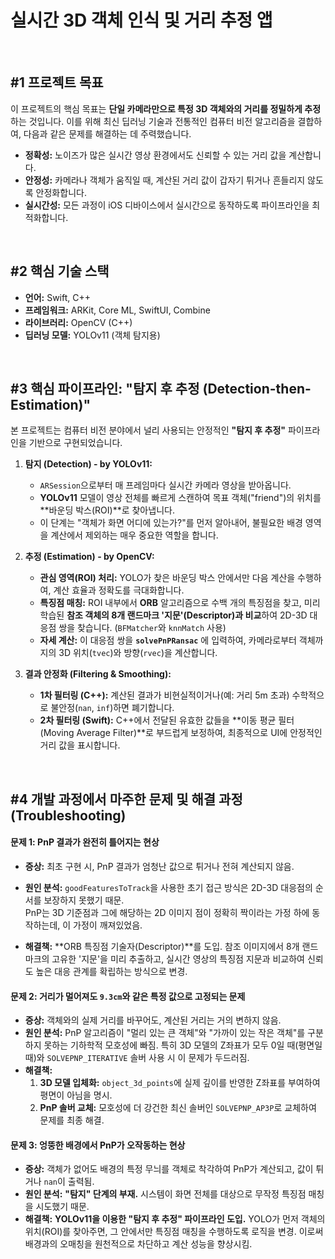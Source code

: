 # 실시간 3D 객체 인식 및 거리 추정 앱

<br>

## #1 프로젝트 목표

이 프로젝트의 핵심 목표는 **단일 카메라만으로 특정 3D 객체와의 거리를 정밀하게 추정**하는 것입니다. 이를 위해 최신 딥러닝 기술과 전통적인 컴퓨터 비전 알고리즘을 결합하여, 다음과 같은 문제를 해결하는 데 주력했습니다.

- **정확성:** 노이즈가 많은 실시간 영상 환경에서도 신뢰할 수 있는 거리 값을 계산합니다.
- **안정성:** 카메라나 객체가 움직일 때, 계산된 거리 값이 갑자기 튀거나 흔들리지 않도록 안정화합니다.
- **실시간성:** 모든 과정이 iOS 디바이스에서 실시간으로 동작하도록 파이프라인을 최적화합니다.

<br>

## #2 핵심 기술 스택

- **언어:** Swift, C++
- **프레임워크:** ARKit, Core ML, SwiftUI, Combine
- **라이브러리:** OpenCV (C++)
- **딥러닝 모델:** YOLOv11 (객체 탐지용)

<br>

## #3 핵심 파이프라인: "탐지 후 추정 (Detection-then-Estimation)"

본 프로젝트는 컴퓨터 비전 분야에서 널리 사용되는 안정적인 **"탐지 후 추정"** 파이프라인을 기반으로 구현되었습니다.

1.  **탐지 (Detection) - by YOLOv11:**
    * `ARSession`으로부터 매 프레임마다 실시간 카메라 영상을 받아옵니다.
    * **YOLOv11** 모델이 영상 전체를 빠르게 스캔하여 목표 객체("friend")의 위치를 **바운딩 박스(ROI)**로 찾아냅니다.
    * 이 단계는 "객체가 화면 어디에 있는가?"를 먼저 알아내어, 불필요한 배경 영역을 계산에서 제외하는 매우 중요한 역할을 합니다.

2.  **추정 (Estimation) - by OpenCV:**
    * **관심 영역(ROI) 처리:** YOLO가 찾은 바운딩 박스 안에서만 다음 계산을 수행하여, 계산 효율과 정확도를 극대화합니다.
    * **특징점 매칭:** ROI 내부에서 **ORB** 알고리즘으로 수백 개의 특징점을 찾고, 미리 학습된 **참조 객체의 8개 랜드마크 '지문'(Descriptor)과 비교**하여 2D-3D 대응점 쌍을 찾습니다. (`BFMatcher`와 `knnMatch` 사용)
    * **자세 계산:** 이 대응점 쌍을 **`solvePnPRansac`** 에 입력하여, 카메라로부터 객체까지의 3D 위치(`tvec`)와 방향(`rvec`)을 계산합니다.

3.  **결과 안정화 (Filtering & Smoothing):**
    * **1차 필터링 (C++):** 계산된 결과가 비현실적이거나(예: 거리 5m 초과) 수학적으로 불안정(`nan`, `inf`)하면 폐기합니다.
    * **2차 필터링 (Swift):** C++에서 전달된 유효한 값들을 **이동 평균 필터(Moving Average Filter)**로 부드럽게 보정하여, 최종적으로 UI에 안정적인 거리 값을 표시합니다.

<br>

## #4 개발 과정에서 마주한 문제 및 해결 과정 (Troubleshooting)

#### 문제 1: PnP 결과가 완전히 틀어지는 현상
- **증상:** 최초 구현 시, PnP 결과가 엄청난 값으로 튀거나 전혀 계산되지 않음.
- **원인 분석:** `goodFeaturesToTrack`을 사용한 초기 접근 방식은 2D-3D 대응점의 순서를 보장하지 못했기 때문.   
PnP는 3D 기준점과 그에 해당하는 2D 이미지 점이 정확히 짝이라는 가정 하에 동작하는데, 이 가정이 깨져있었음.

- **해결책:** **ORB 특징점 기술자(Descriptor)**를 도입. 참조 이미지에서 8개 랜드마크의 고유한 '지문'을 미리 추출하고, 실시간 영상의 특징점 지문과 비교하여 신뢰도 높은 대응 관계를 확립하는 방식으로 변경.

#### 문제 2: 거리가 멀어져도 `9.3cm`와 같은 특정 값으로 고정되는 문제
- **증상:** 객체와의 실제 거리를 바꾸어도, 계산된 거리는 거의 변하지 않음.
- **원인 분석:** PnP 알고리즘이 "멀리 있는 큰 객체"와 "가까이 있는 작은 객체"를 구분하지 못하는 기하학적 모호성에 빠짐. 특히 3D 모델의 Z좌표가 모두 0일 때(평면일 때)와 `SOLVEPNP_ITERATIVE` 솔버 사용 시 이 문제가 두드러짐.
- **해결책:**
    1.  **3D 모델 입체화:** `object_3d_points`에 실제 깊이를 반영한 Z좌표를 부여하여 평면이 아님을 명시.
    2.  **PnP 솔버 교체:** 모호성에 더 강건한 최신 솔버인 `SOLVEPNP_AP3P`로 교체하여 문제를 최종 해결.

#### 문제 3: 엉뚱한 배경에서 PnP가 오작동하는 현상
- **증상:** 객체가 없어도 배경의 특정 무늬를 객체로 착각하여 PnP가 계산되고, 값이 튀거나 `nan`이 출력됨.
- **원인 분석:** **"탐지" 단계의 부재.** 시스템이 화면 전체를 대상으로 무작정 특징점 매칭을 시도했기 때문.
- **해결책:** **YOLOv11을 이용한 "탐지 후 추정" 파이프라인 도입.** YOLO가 먼저 객체의 위치(ROI)를 찾아주면, 그 안에서만 특징점 매칭을 수행하도록 로직을 변경. 이로써 배경과의 오매칭을 원천적으로 차단하고 계산 성능을 향상시킴.


